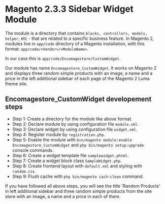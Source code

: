 # Magento 2.3.3 Sidebar Widget Module

The module is a directory that contains `blocks, controllers, models, helper`, etc - that are related to a specific business feature. In Magento 2, modules live in `app/code` directory of a Magento installation, with this format: `app/code/<Vendor>/<ModuleName>`. 

In our case this is `app/code/Encomagestore/CustomWidget`.

Our module has name `Encomagestore_CustomWidget`. It works on Magento 2 and displays three random simple products with an image, a name and a price in the left additional sidebar of each page of the Magento 2 Luma theme site.


## Encomagestore_CustomWidget developement steps

- Step 1: Create a directory for the module like above format.
- Step 2: Declare module by using configuration file `module.xml`.
- Step 3: Declare widget by using configuration file `widget.xml`.
- Step 4: Register module by `registration.php`.
- Step 5: Enable the module with 
    `bin/magento module:enable Encomagestore_CustomWidget` and 
    `php bin/magento setup:upgrade` 
    console commands.
- Step 6: Create a widget template file `samplewidget.phtml`.
- Step 7: Create a widget block class `SampleWidget.php`.
- Step 8: Create frontend layout with `default.xml` and styling with `random.css`.
- Step 9: Flush cache with `php bin/magento cach:clean` command.


If you have followed all above steps, you will see the title 'Random Products' in left additional sidebar and three random simple products from the site store with  an image, a name and a price in each of them.